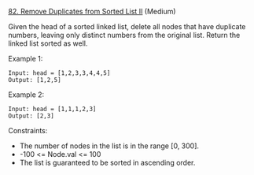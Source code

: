 [82. Remove Duplicates from Sorted List II](https://leetcode.com/problems/remove-duplicates-from-sorted-list-ii/) (Medium)

Given the head of a sorted linked list, delete all nodes that have duplicate numbers, leaving only distinct numbers from the original list. Return the linked list sorted as well.

Example 1:
```
Input: head = [1,2,3,3,4,4,5]
Output: [1,2,5]
```

Example 2:
```
Input: head = [1,1,1,2,3]
Output: [2,3]
```

Constraints:
- The number of nodes in the list is in the range [0, 300].
- -100 <= Node.val <= 100
- The list is guaranteed to be sorted in ascending order.
